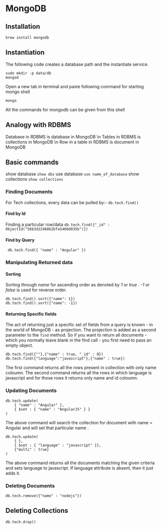 # MongoDB

## Installation
`brew install mongodb`
## Instantiation
The following code creates a database path and the instantiate service.
```
sudo mkdir -p data/db
mongod
```
Open a new tab in terminal and paste following command for starting mongo shell
```
mongo
```
All the commands for mongodb can be given from this shell

## Analogy with RDBMS
Database in RDBMS is database in MongoDB \n
Tables in RDBMS is collections in MongoDB \n
Row in a table in RDBMS is document in MongoDB

## Basic commands
show database `show dbs`
use database `use name_of_database`
show collections `show collections`


### Finding Documents
For Tech collections, every data can be pulled by:- `db.tech.find()`

#### Find by Id
Finding a particular row/data
`db.tech.find({"_id" : ObjectId("56b3d22468b2bfa5460d035b")})`

#### Find by Query
` db.tech.find({ "name" : "Angular" })`

### Manipulating Returned data

#### Sorting
Sorting through _name_ for ascending order as denoted by _1_ or _true_ . _-1_ or _false_ is used for reverse order.
```
db.tech.find().sort({"name": 1})
db.tech.find().sort({"name": -1})
```
#### Returning Specific fields
The act of returning just a specific set of fields from a query is known - in the world of MongoDB - as projection. The projection is added as a second parameter to the `find` method. So if you want to return all documents - which you normally leave blank in the find call - you first need to pass an empty object.
```
db.tech.find({""},{"name" : true, "_id" : 0})
db.tech.find({"language":"javascript"},{"name" : true})
```
The first command returns all the rows present in collection with only name coloumn.
The second command returns all the rows in which language is javascript and for those rows it returns only name and id coloumn.

### Updating Documents
```
db.tech.update(
    { "name" : "Angular" },
    { $set : { "name" : "AngularJS" } }
)
```
The above command will search the collection for document with name = Angular and will set that particular name .
```
db.tech.update(
    { },
    { $set : { "language" : "javascript" }},
    {"multi" : true}
)
```
The above command returns all the documents matching the given criteria and sets language to javascript. If language attribute is absent, then it just adds it.

### Deleting Documents
`db.tech.remove({"name" : "nodejs"})`

## Deleting Collections
`db.tech.drop()`
